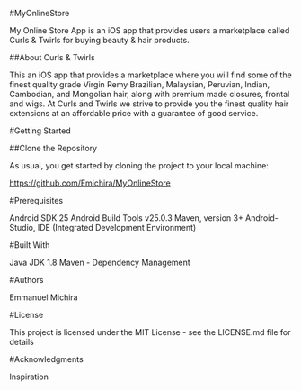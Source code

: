 #MyOnlineStore

My Online Store App is an iOS app that provides users a marketplace called Curls & Twirls for buying beauty & hair products.

##About Curls & Twirls

This an iOS app that provides a marketplace where you will find some of the finest quality grade Virgin Remy Brazilian, Malaysian, Peruvian, Indian, Cambodian, and Mongolian hair, along with premium made closures, frontal and wigs.
At Curls and Twirls we strive to provide you the finest quality hair extensions at an affordable price with a guarantee of good service.

#Getting Started

##Clone the Repository

As usual, you get started by cloning the project to your local machine:

https://github.com/Emichira/MyOnlineStore


#Prerequisites

Android SDK 25
Android Build Tools v25.0.3
Maven, version 3+
Android-Studio, IDE (Integrated Development Environment)

#Built With

Java JDK 1.8
Maven - Dependency Management

#Authors

Emmanuel Michira

#License

This project is licensed under the MIT License - see the LICENSE.md file for details

#Acknowledgments

Inspiration
